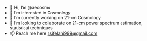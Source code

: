 - 👋 Hi, I’m @aecosmo
- 👀 I’m interested in Cosmology
- 🌱 I’m currently working on 21-cm Cosmology
- 💞️ I’m looking to collaborate on 21-cm power spectrum estimation, statistical techniques
- 📫 Reach me here asifelahi999@gmail.com

<!---
aecosmo/aecosmo is a ✨ special ✨ repository because its `README.md` (this file) appears on your GitHub profile.
You can click the Preview link to take a look at your changes.
--->
